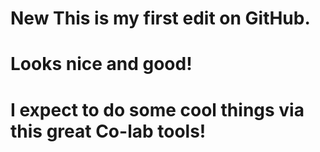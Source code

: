 # New This is my first edit on GitHub.
# Looks nice and good!
# I expect to do some cool things via this great Co-lab tools!
